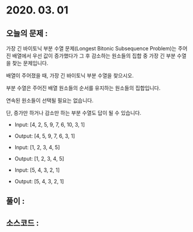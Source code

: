 # 2020. 03. 01

## 오늘의 문제 : 
가장 긴 바이토닉 부분 수열 문제(Longest Bitonic Subsequence Problem)는 주어진 배열에서 우선 값이 증가했다가
그 후 감소하는 원소들의 집합 중 가장 긴 부분 수열을 찾는 문제입니다.

배열이 주어졌을 때, 가장 긴 바이토닉 부분 수열을 찾으시오.

부분 수열은 주어진 배열 원소들의 순서를 유지하는 원소들의 집합입니다.

연속된 원소들이 선택될 필요는 없습니다.

단, 증가만 하거나 감소만 하는 부분 수열도 답이 될 수 있습니다.

 

- Input: [4, 2, 5, 9, 7, 6, 10, 3, 1]
- Output: [4, 5, 9, 7, 6, 3, 1]


- Input: [1, 2, 3, 4, 5]
- Output: [1, 2, 3, 4, 5]


- Input: [5, 4, 3, 2, 1]
- Output: [5, 4, 3, 2, 1]


## 풀이 : 

## 소스코드 : 

